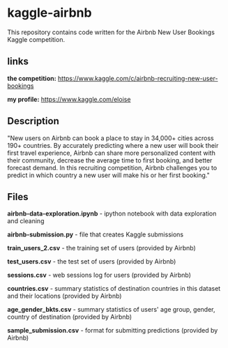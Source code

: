 # kaggle-airbnb

This repository contains code written for the Airbnb New User Bookings Kaggle competition.

## links
**the competition:** https://www.kaggle.com/c/airbnb-recruiting-new-user-bookings

**my profile:** https://www.kaggle.com/eloise


## Description
"New users on Airbnb can book a place to stay in 34,000+ cities across 190+ countries. By accurately predicting where a new user will book their first travel experience, Airbnb can share more personalized content with their community, decrease the average time to first booking, and better forecast demand. In this recruiting competition, Airbnb challenges you to predict in which country a new user will make his or her first booking."

## Files
**airbnb-data-exploration.ipynb** - ipython notebook with data exploration and cleaning

**airbnb-submission.py** - file that creates Kaggle submissions

**train_users_2.csv** - the training set of users (provided by Airbnb)

**test_users.csv** - the test set of users (provided by Airbnb)

**sessions.csv** - web sessions log for users (provided by Airbnb)

**countries.csv** - summary statistics of destination countries in this dataset and their locations (provided by Airbnb)

**age_gender_bkts.csv** - summary statistics of users' age group, gender, country of destination (provided by Airbnb)

**sample_submission.csv** - format for submitting predictions (provided by Airbnb)
